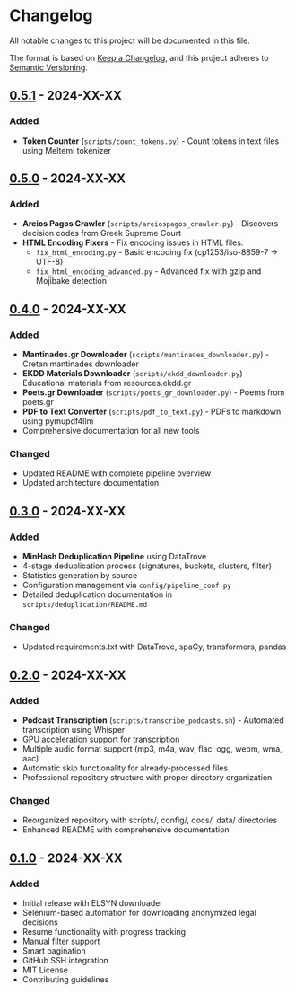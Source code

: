# Changelog

All notable changes to this project will be documented in this file.

The format is based on [Keep a Changelog](https://keepachangelog.com/en/1.0.0/),
and this project adheres to [Semantic Versioning](https://semver.org/spec/v2.0.0.html).

## [0.5.1] - 2024-XX-XX

### Added
- **Token Counter** (`scripts/count_tokens.py`) - Count tokens in text files using Meltemi tokenizer

## [0.5.0] - 2024-XX-XX

### Added
- **Areios Pagos Crawler** (`scripts/areiospagos_crawler.py`) - Discovers decision codes from Greek Supreme Court
- **HTML Encoding Fixers** - Fix encoding issues in HTML files:
  - `fix_html_encoding.py` - Basic encoding fix (cp1253/iso-8859-7 → UTF-8)
  - `fix_html_encoding_advanced.py` - Advanced fix with gzip and Mojibake detection

## [0.4.0] - 2024-XX-XX

### Added
- **Mantinades.gr Downloader** (`scripts/mantinades_downloader.py`) - Cretan mantinades downloader
- **EKDD Materials Downloader** (`scripts/ekdd_downloader.py`) - Educational materials from resources.ekdd.gr
- **Poets.gr Downloader** (`scripts/poets_gr_downloader.py`) - Poems from poets.gr
- **PDF to Text Converter** (`scripts/pdf_to_text.py`) - PDFs to markdown using pymupdf4llm
- Comprehensive documentation for all new tools

### Changed
- Updated README with complete pipeline overview
- Updated architecture documentation

## [0.3.0] - 2024-XX-XX

### Added
- **MinHash Deduplication Pipeline** using DataTrove
- 4-stage deduplication process (signatures, buckets, clusters, filter)
- Statistics generation by source
- Configuration management via `config/pipeline_conf.py`
- Detailed deduplication documentation in `scripts/deduplication/README.md`

### Changed
- Updated requirements.txt with DataTrove, spaCy, transformers, pandas

## [0.2.0] - 2024-XX-XX

### Added
- **Podcast Transcription** (`scripts/transcribe_podcasts.sh`) - Automated transcription using Whisper
- GPU acceleration support for transcription
- Multiple audio format support (mp3, m4a, wav, flac, ogg, webm, wma, aac)
- Automatic skip functionality for already-processed files
- Professional repository structure with proper directory organization

### Changed
- Reorganized repository with scripts/, config/, docs/, data/ directories
- Enhanced README with comprehensive documentation

## [0.1.0] - 2024-XX-XX

### Added
- Initial release with ELSYN downloader
- Selenium-based automation for downloading anonymized legal decisions
- Resume functionality with progress tracking
- Manual filter support
- Smart pagination
- GitHub SSH integration
- MIT License
- Contributing guidelines

[0.5.1]: https://github.com/mersinkonomi/greek_llm_pipeline/tree/v0.5.1
[0.5.0]: https://github.com/mersinkonomi/greek_llm_pipeline/tree/v0.5.0
[0.4.0]: https://github.com/mersinkonomi/greek_llm_pipeline/tree/v0.4.0
[0.3.0]: https://github.com/mersinkonomi/greek_llm_pipeline/tree/v0.3.0
[0.2.0]: https://github.com/mersinkonomi/greek_llm_pipeline/tree/v0.2.0
[0.1.0]: https://github.com/mersinkonomi/greek_llm_pipeline/tree/v0.1.0
